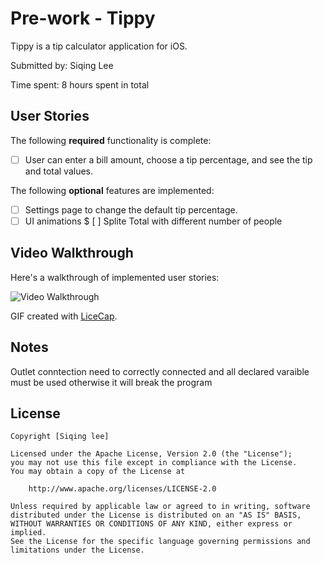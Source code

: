 # Pre-work - Tippy

Tippy is a tip calculator application for iOS.

Submitted by: Siqing Lee

Time spent: 8 hours spent in total

## User Stories

The following **required** functionality is complete:
* [ ] User can enter a bill amount, choose a tip percentage, and see the tip and total values.

The following **optional** features are implemented:
* [ ] Settings page to change the default tip percentage.
* [ ] UI animations
$ [ ] Splite Total with different number of people

## Video Walkthrough 

Here's a walkthrough of implemented user stories:

<img src='http://imgur.com/a/ITpNT/tippy.gif' title='Video Walkthrough' width='' alt='Video Walkthrough' />

GIF created with [LiceCap](http://www.cockos.com/licecap/).

## Notes

Outlet conntection need to correctly connected and all declared varaible must be used otherwise it will break the program

## License

    Copyright [Siqing lee]

    Licensed under the Apache License, Version 2.0 (the "License");
    you may not use this file except in compliance with the License.
    You may obtain a copy of the License at

        http://www.apache.org/licenses/LICENSE-2.0

    Unless required by applicable law or agreed to in writing, software
    distributed under the License is distributed on an "AS IS" BASIS,
    WITHOUT WARRANTIES OR CONDITIONS OF ANY KIND, either express or implied.
    See the License for the specific language governing permissions and
    limitations under the License.
